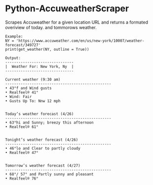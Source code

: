 # Python-AccuweatherScraper

Scrapes Accuweather for a given location URL
    and returns a formated overiview of today.
    and tommorows weather.

    Example:
    NY = 'https://www.accuweather.com/en/us/new-york/10007/weather-forecast/349727'
    print(get_weather(NY, outline = True))

    Output:
    -------------------------------
    |  Weather For: New York, Ny  |
    -------------------------------

    Current weather (9:30 am)
    ------------------------------------------------
    • 43°f and Wind gusts
    • Realfeel® 41°
    • Wind: Fair
    • Gusts Up To: Nnw 12 mph


    Today’s weather forecast (4/26)
    ------------------------------------------------
    • 63°hi and Sunny; breezy this afternoon
    • Realfeel® 61°


    Tonight’s weather forecast (4/26)
    ------------------------------------------------
    • 46°lo and Clear to partly cloudy
    • Realfeel® 47°


    Tomorrow’s weather forecast (4/27)
    ------------------------------------------------
    • 68°/ 57° and Partly sunny and pleasant
    • Realfeel® 76°
